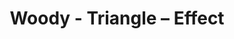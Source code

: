 ---
title: Woody - Triangle – Effect
builder: true
type: coming-soon

# Content section
sections:
  - headerSection
  - aboutSection
  - servicesSection
  - teamSection
  - contactSection
  - subscribeSection
# Background effect
triangleEffect: 
  enable: true

---